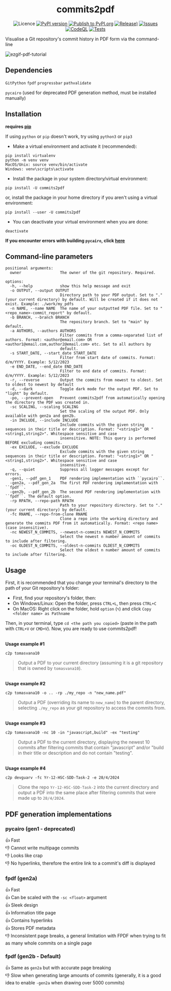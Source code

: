<div align="center">

  # commits2pdf
  ![Licence](https://img.shields.io/badge/licence-MIT-green?style=flat?logo=licence)
  [![PyPI version](https://img.shields.io/pypi/v/commits2pdf?style=flat-square)](https://pypi.org/project/commits2pdf/)
  [![Publish to PyPI.org](https://github.com/tomasvana10/commits2pdf/actions/workflows/publish.yml/badge.svg)](https://github.com/tomasvana10/commits2pdf/actions/workflows/publish.yml)
  [![Release)](https://img.shields.io/github/v/release/tomasvana10/commits2pdf?logo=github)](https://github.com/tomasvana10/commits2pdf/releases/latest)
  [![Issues](https://img.shields.io/github/issues-raw/tomasvana10/commits2pdf.svg?maxAge=25000)](https://github.com/tomasvana10/commits2pdf/issues)
  [![CodeQL](https://github.com/tomasvana10/commits2pdf/actions/workflows/github-code-scanning/codeql/badge.svg)](https://github.com/tomasvana10/commits2pdf/actions/workflows/github-code-scanning/codeql)
  [![Tests](https://github.com/tomasvana10/commits2pdf/actions/workflows/tox-tests.yml/badge.svg)](https://github.com/tomasvana10/commits2pdf/actions/workflows/tox-tests.yml)

</div>

Visualise a Git repository's commit history in PDF form via the command-line

![ezgif-pdf-tutorial](https://github.com/tomasvana10/commits2pdf/assets/124552709/fcc4b5da-2326-4405-80fe-cf984f61129c)

## Dependencies
`GitPython` `fpdf` `progressbar` `pathvalidate`

`pycairo` (used for deprecated PDF generation method, must be installed manually)

## Installation
**requires [pip](https://pip.pypa.io/en/stable/installation/)**

If using `python` or `pip` doesn't work, try using `python3` or `pip3`

- Make a virtual environment and activate it (recommended):
```
pip install virtualenv
python -m venv venv
MacOS/Unix: source venv/bin/activate
Windows: venv\scripts\activate
```
- Install the package in your system directory/virtual environment:
```
pip install -U commits2pdf
```
or, install the package in your home directory if you aren't using a virtual environment:
```
pip install --user -U commits2pdf
```
- You can deactivate your virtual environment when you are done:
```
deactivate
```

**If you encounter errors with building `pycairo`, click [here](https://stackoverflow.com/a/76175684/23245953)**

## Command-line parameters
```
positional arguments:
  owner                 The owner of the git repository. Required.

options:
  -h, --help            show this help message and exit
  -o OUTPUT, --output OUTPUT
                        Directory path to your PDF output. Set to "." (your current directory) by default. Will be created if it does not exist. Example: ./work/my_pdfs
  -n NAME, --name NAME  The name of your outputted PDF file. Set to "<repo_name>-commit_report" by default.
  -b BRANCH, --branch BRANCH
                        The repository branch. Set to "main" by default.
  -a AUTHORS, --authors AUTHORS
                        Filter commits from a comma-separated list of authors. Format: <author@email.com> OR <author1@email.com,author2@email.com> etc. Set to all authors by
                        default.
  -s START_DATE, --start_date START_DATE
                        Filter from start date of commits. Format: d/m/YYYY. Example: 5/12/2023
  -e END_DATE, --end_date END_DATE
                        Filter to end date of commits. Format: d/m/YYYY. Example: 5/12/2023
  -r, --reverse         Output the commits from newest to oldest. Set to oldest to newest by default
  -d, --dark            Toggle dark mode for the output PDF. Set to "light" by default.
  -po, --prevent-open   Prevent commits2pdf from automatically opening the directory the PDF was created in.
  -sc SCALING, --scaling SCALING
                        Set the scaling of the output PDF. Only available with gen2a and gen2b.
  -in INCLUDE, --include INCLUDE
                        Include commits with the given string sequences in their title or description. Format: "<string1>" OR "<string1,string2>". Whitespace sensitive and case      
                        insensitive. NOTE: This query is performed BEFORE excluding commits.
  -ex EXCLUDE, --exclude EXCLUDE
                        Exclude commits with the given string sequences in their title or description. Format: "<string1>" OR "<string1,string2>". Whitespace sensitive and case      
                        insensitive.
  -q, --quiet           Suppress all logger messages except for errors.
  -gen1, --pdf_gen_1    PDF rendering implementation with ``pycairo``.
  -gen2a, --pdf_gen_2a  The first PDF rendering implementation with ``fpdf``.
  -gen2b, --pdf_gen_2b  The second PDF rendering implementation with ``fpdf``. The default option.
  -rp RPATH, --repo-path RPATH
                        Path to your repository directory. Set to "." (your current directory) by default.
  -fc RNAME, --repo-from-clone RNAME
                        Clone a repo into the working directory and generate the commits PDF from it automatically. Format: <repo name> (case insensitive).
  -nc NEWEST_N_COMMITS, --newest-n-commits NEWEST_N_COMMITS
                        Select the newest n number amount of commits to include after filtering.
  -oc OLDEST_N_COMMITS, --oldest-n-commits OLDEST_N_COMMITS
                        Select the oldest n number amount of commits to include after filtering.
```

## Usage
First, it is recommended that you change your terminal's directory to the path of your Git repository's folder:
- First, find your repository's folder, then:
- On Windows/Linux: Open the folder, press `CTRL+L`, then press `CTRL+C`
- On MacOS: Right click on the folder, hold `option` (`⌥`) and click `Copy <folder name> as Pathname`

Then, in your terminal, type `cd <the path you copied>` (paste in the path with `CTRL+V` or `CMD+V`). Now, you are ready to use commits2pdf!

<br>**Usage example #1**
```
c2p tomasvana10
```
> Output a PDF to your current directory (assuming it is a git repository that is owned by `tomasvana10`).

<br>**Usage example #2**
```
c2p tomasvana10 -o .. -rp ./my_repo -n "new_name.pdf"
```
> Output a PDF (overriding its name to `new_name`) to the parent directory, selecting `./my_repo` as your git repository to access the commits from.

<br>**Usage example #3**
```
c2p tomasvana10 -nc 10 -in "javascript,build" -ex "testing"
```
> Output a PDF to the current directory, displaying the newest 10 commits after filtering commits that contain "javascript" and/or "build in their title or description and do not contain "testing".

<br>**Usage example #4**
```
c2p devguarv -fc Yr-12-HSC-SDD-Task-2 -e 28/4/2024
```
> Clone the repo `Yr-12-HSC-SDD-Task-2` into the current directory and output a PDF into the same place after filtering commits that were made up to `28/4/2024`.

## PDF generation implementations
### pycairo (gen1 - deprecated)
👍 Fast<br>
👎 Cannot write multipage commits<br>
👎 Looks like crap<br>
👎 No hyperlinks, therefore the entire link to a commit's diff is displayed

### fpdf (gen2a)
👍 Fast<br>
👍 Can be scaled with the `-sc <float>` argument<br> 
👍 Sleek design<br>
👍 Information title page<br>
👍 Contains hyperlinks<br>
👍 Stores PDF metadata<br>
👎 Inconsistent page breaks, a general limitation with FPDF when trying to fit as many whole commits on a single page<br> 

### fpdf (gen2b - Default)
👍 Same as `gen2a` but with accurate page breaking<br>
👎 Slow when generating large amounts of commits (generally, it is a good idea to enable `-gen2a` when drawing over 5000 commits)<br>
